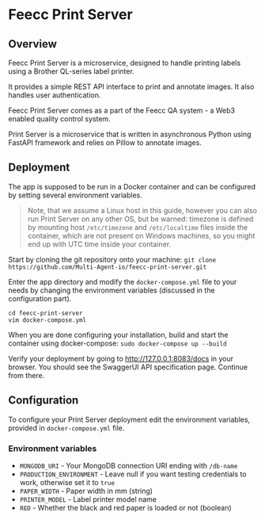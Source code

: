 # Feecc Print Server

## Overview

Feecc Print Server is a microservice, designed to handle printing labels using a Brother QL-series label printer.

It provides a simple REST API interface to print and annotate images. It also handles user authentication.

Feecc Print Server comes as a part of the Feecc QA system - a Web3 enabled quality control system.

Print Server is a microservice that is written in asynchronous Python using FastAPI framework and relies on Pillow 
to annotate images.

## Deployment

The app is supposed to be run in a Docker container and can be configured by setting several environment variables.

> Note, that we assume a Linux host in this guide, however you can also run Print Server on any other OS,
> but be warned: timezone is defined by mounting host `/etc/timezone` and `/etc/localtime` files inside the container,
> which are not present on Windows machines, so you might end up with UTC time inside your container.

Start by cloning the git repository onto your machine: 
`git clone https://github.com/Multi-Agent-io/feecc-print-server.git`

Enter the app directory and modify the `docker-compose.yml` file to your needs by changing the environment variables
(discussed in the configuration part).

```
cd feecc-print-server
vim docker-compose.yml
```

When you are done configuring your installation, build and start the container using docker-compose:
`sudo docker-compose up --build`

Verify your deployment by going to http://127.0.0.1:8083/docs in your browser. You should see the SwaggerUI API
specification page. Continue from there.

## Configuration

To configure your Print Server deployment edit the environment variables, provided in `docker-compose.yml` file.

### Environment variables

- `MONGODB_URI` - Your MongoDB connection URI ending with `/db-name`
- `PRODUCTION_ENVIRONMENT` - Leave null if you want testing credentials to work, otherwise set it to `true`
- `PAPER_WIDTH` - Paper width in mm (string)
- `PRINTER_MODEL` - Label printer model name
- `RED` - Whether the black and red paper is loaded or not (boolean)
